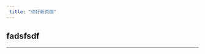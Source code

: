 ```yaml
---
 title: "你好新页面"
---
```

fadsfsdf
---
<!-- title: "你好新页面"
date: 2019-02-22 16:07:35
type: [hexo,github]
categories:blog,hexo,next
password:123456 -->
---
